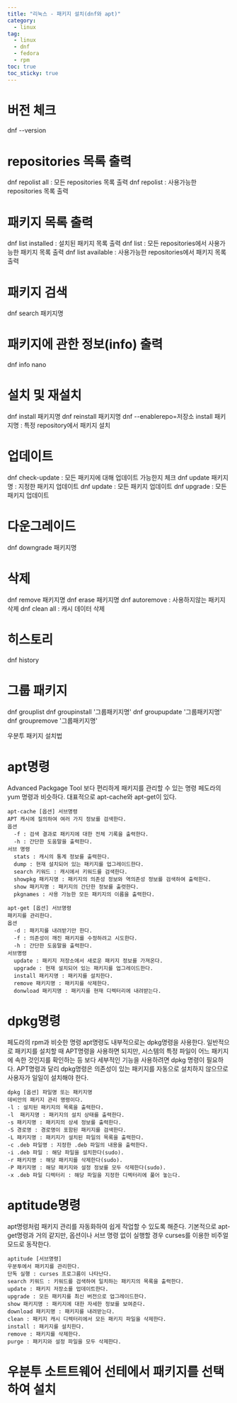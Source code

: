 ```yaml
---
title: "리눅스 - 패키지 설치(dnf와 apt)"
category:
  - linux
tag:
  - linux
  - dnf
  - fedora
  - rpm
toc: true
toc_sticky: true
---
```


# 버전 체크
dnf --version

# repositories 목록 출력
dnf repolist all : 모든 repositories 목록 출력
dnf repolist     : 사용가능한 repositories 목록 출력

# 패키지 목록 출력
dnf list installed : 설치된 패키지 목록 출력
dnf list           : 모든 repositories에서 사용가능한 패키지 목록 출력
dnf list available : 사용가능한 repositories에서 패키지 목록 출력

# 패키지 검색
dnf search 패키지명

# 패키지에 관한 정보(info) 출력
dnf info nano

# 설치 및 재설치
dnf install 패키지명
dnf reinstall 패키지명
dnf --enablerepo=저장소 install 패키지명 : 특정 repository에서 패키지 설치

# 업데이트
dnf check-update   : 모든 패키지에 대해 업데이트 가능한지 체크
dnf update 패키지명 : 지정한 패키지 업데이트
dnf update         : 모든 패키지 업데이트
dnf upgrade        : 모든 패키지 업데이트

# 다운그레이드
dnf downgrade 패키지명

# 삭제
dnf remove 패키지명
dnf erase 패키지명
dnf autoremove     : 사용하지않는 패키지 삭제
dnf clean all      : 캐시 데이터 삭제

# 히스토리
dnf history

# 그룹 패키지
dnf grouplist
dnf groupinstall '그룹패키지명'
dnf groupupdate '그룹패키지명'
dnf groupremove '그룹패키지명'



우분투 패키지 설치법

# apt명령
Advanced Packgage Tool
보다 편리하게 패키지를 관리할 수 있는 명령
페도라의 yum 명령과 비슷하다.
대표적으로 apt-cache와 apt-get이 있다.
~~~
apt-cache [옵션] 서브명령
APT 캐시에 질의하여 여러 가지 정보를 검색한다.
옵션
  -f : 검색 결과로 패키지에 대한 전체 기록을 출력한다.
  -h : 간단한 도움말을 출력한다.
서브 명령
  stats : 캐시의 통계 정보를 출력한다.
  dump : 현재 설치되어 있는 패키지를 업그레이드한다.
  search 키워드 : 캐시에서 키워드를 검색한다.
  showpkg 패키지명 : 패키지의 의존성 정보와 역의존성 정보를 검색하여 출력한다.
  show 패키지명 : 패키지의 간단한 정보를 출렷한다.
  pkgnames : 사용 가능한 모든 패키지의 이름을 출력한다.
~~~

~~~
apt-get [옵션] 서브명령
패키지를 관리한다.
옵션
  -d : 패키지를 내려받기만 한다.
  -f : 의존성이 깨진 패키지를 수정하려고 시도한다.
  -h : 간단한 도움말을 출력한다.
서브명령
  update : 패키지 저장소에서 새로운 패키지 정보를 가져온다.
  upgrade : 현재 설치되어 있는 패키지를 업그레이드한다.
  install 패키지명 : 패키지를 설치한다.
  remove 패키지명 : 패키지를 삭제한다.
  donwload 패키지명 : 패키지를 현재 디렉터리에 내려받는다.
~~~

# dpkg명령
페도라의 rpm과 비슷한 명령
apt명령도 내부적으로는 dpkg명령을 사용한다.
일반적으로 패키지를 설치할 때 APT명령을 사용하면 되지만, 시스템의 특정 파일이 어느 패키지에 속한 것인지를 확인하는 등 보다 세부적인 기능을 사용하려면 dpkg 명령이 필요하다.
APT명령과 달리 dpkg명령은 의존성이 있는  패키지를 자동으로 설치하지 않으므로 사용자가 일일이 설치해야 한다.
~~~
dpkg [옵션] 파일명 또는 패키지명
데비안의 패키지 관리 명령이다.
-l : 설치된 패키지의 목록을 출력한다.
-l  패키지명 : 패키지의 설치 상태를 출력한다.
-s 패키지명 : 패키지의 상세 정보를 출력한다.
-S 경로명 : 경로명이 포함된 패키지를 검색한다.
-L 패키지명 : 패키지가 설치된 파일의 목록을 출력한다.
-c .deb 파일명 : 지정한 .deb 파일의 내용을 출력한다.
-i .deb 파일 : 해당 파일을 설치한다(sudo).
-r 패키지명 : 해당 패키지를 삭제한다(sudo).
-P 패키지명 : 해당 패키지와 설정 정보를 모두 삭제한다(sudo).
-x .deb 파일 디렉터리 : 해당 파일을 지정한 디렉터리에 풀어 놓는다.
~~~

# aptitude명령

apt명령처럼 패키지 관리를 자동화하여 쉽게 작업할 수 있도록 해준다.
기본적으로 apt-get명령과 거의 같지만, 옵션이나 서브 명령 없이 실행할 경우 curses를 이용한 비주얼 모드로 동작한다.

~~~
aptitude [서브명령]
우분투에서 패키지를 관리한다.
단독 실행 : curses 프로그름이 나타난다.
search 키워드 : 키워드를 검색하여 일치하는 패키지의 목록을 출력한다.
update : 패키지 저장소를 업데이트한다.
upgrade : 모든 패키지를 최신 버전으로 업그레이드한다.
show 패키지명 : 패키지에 대한 자세한 정보를 보여준다.
download 패키지명 : 패키지를 내려받는다.
clean : 패키지 캐시 디렉터리에서 모든 패키지 파일을 삭제한다.
install : 패키지를 설치한다.
remove : 패키지를 삭제한다.
purge : 패키지와 설정 파일을 모두 삭제한다.
~~~

# 우분투 소트트웨어 선테에서 패키지를 선택하여 설치

